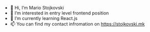 - 👋 Hi, I’m Mario Stojkovski
- 👀 I’m interested in entry level frontend position
- 🌱 I’m currently learning React.js
- 📫 You can find my contact infromation on https://stojkovski.mk
